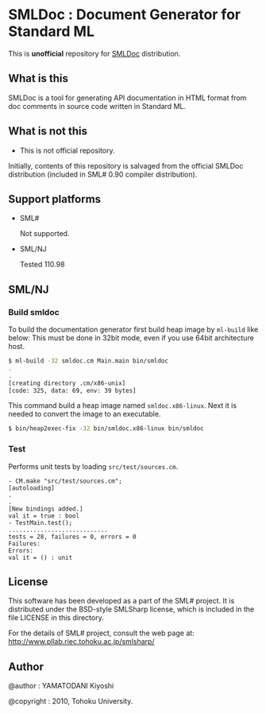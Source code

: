 # SMLDoc : Document Generator for Standard ML

This is **unofficial** repository for [SMLDoc] distribution.


## What is this

SMLDoc is a tool for generating API documentation in HTML format from doc comments in source code written in Standard ML.


## What is **not** this

* This is not official repository.

Initially, contents of this repository is salvaged from the official SMLDoc distribution (included in SML# 0.90 compiler distribution).


## Support platforms

* SML#

    Not supported.

* SML/NJ

    Tested 110.98


## SML/NJ

### Build smldoc

To build the documentation generator first build heap image by `ml-build` like below:
This must be done in 32bit mode, even if you use 64bit architecture host.

```sh
$ ml-build -32 smldoc.cm Main.main bin/smldoc
.
.
[creating directory .cm/x86-unix]
[code: 325, data: 69, env: 39 bytes]
```

This command build a heap image named `smldoc.x86-linux`.
Next it is needed to convert the image to an executable.

```sh
$ bin/heap2exec-fix -32 bin/smldoc.x86-linux bin/smldoc
```


### Test

Performs unit tests by loading `src/test/sources.cm`.

```
- CM.make "src/test/sources.cm";
[autoloading]
.
.
[New bindings added.]
val it = true : bool
- TestMain.test();
............................
tests = 28, failures = 0, errors = 0
Failures:
Errors:
val it = () : unit
```


## License

This software has been developed as a part of the SML# project.
It is distributed under the BSD-style SMLSharp license, which is
included in the file LICENSE in this directory.

For the details of SML# project, consult the web page at:
http://www.pllab.riec.tohoku.ac.jp/smlsharp/

## Author

@author
: YAMATODANI Kiyoshi

@copyright
: 2010, Tohoku University.


[SMLDoc]: https://www.pllab.riec.tohoku.ac.jp/smlsharp/ja/?cmd=view&p=SMLDoc&key=SMLDoc "SMLDoc"

